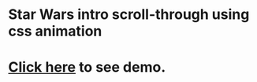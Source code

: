 # Star Wars intro scroll-through using css animation
# [Click here](https://omkargurav6.github.io/Star_wars/) to see demo.

